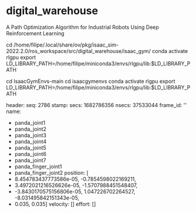 # digital_warehouse
A Path Optimization Algorithm for Industrial Robots Using Deep Reinforcement Learning

cd /home/filipe/.local/share/ov/pkg/isaac_sim-2022.2.0/ros_workspace/src/digital_warehouse/isaac_gym/
conda activate rlgpu
export LD_LIBRARY_PATH=/home/filipe/miniconda3/envs/rlgpu/lib:$LD_LIBRARY_PATH



cd IsaacGymEnvs-main
cd isaacgymenvs
conda activate rlgpu
export LD_LIBRARY_PATH=/home/filipe/miniconda3/envs/rlgpu/lib:$LD_LIBRARY_PATH




header: 
  seq: 2786
  stamp: 
    secs: 1682786356
    nsecs:  37533044
  frame_id: ''
name: 
  - panda_joint1
  - panda_joint2
  - panda_joint3
  - panda_joint4
  - panda_joint5
  - panda_joint6
  - panda_joint7
  - panda_finger_joint1
  - panda_finger_joint2
position: [
  - 8.454783437773586e-05, -0.7854598022169211, 
  - 3.4972021216526626e-05, -1.5707988451548407, 
  - -3.8430170575156806e-05, 1.047226702264527, -8.031495842151343e-05, 
  - 0.035, 0.035]
velocity: []
effort: []
